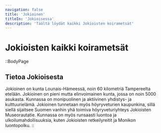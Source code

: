 ```yaml
---
navigation: false
title: 'Jokioinen'
titleIn: 'Jokioisessa'
description: 'Täältä löydät kaikki Jokioisten koirametsät'
---
```

# Jokioisten kaikki koirametsät

::BodyPage
## Tietoa Jokioisesta
Jokioinen on kunta Lounais-Hämeessä, noin 60 kilometriä Tampereelta etelään. Jokioinen on pieni mutta elinvoimainen kunta, jossa on noin 5000 asukasta. Kunnassa on monipuolinen ja aktiivinen yhdistys- ja kulttuurielämä. Jokioinen tunnetaan myös höyryveturien kaupunkina, sillä siellä sijaitsee Suomen vanhin yhä toimiva höyryveturiyhteys Jokioisten Museorautatie. Kunnassa on myös runsaasti luontoa ja ulkoilumahdollisuuksia, kuten Jokioisten retkeilyreitit ja Monikon luontopolku.
::